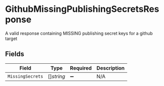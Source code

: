 # GithubMissingPublishingSecretsResponse

A valid response containing MISSING publishing secret keys for a github target


## Fields

| Field              | Type               | Required           | Description        |
| ------------------ | ------------------ | ------------------ | ------------------ |
| `MissingSecrets`   | []*string*         | :heavy_minus_sign: | N/A                |